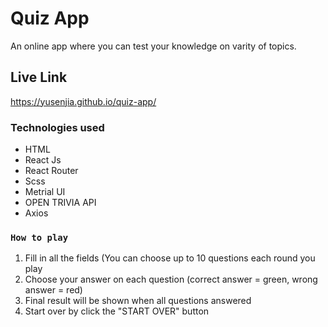 # Quiz App

An online app where you can test your knowledge on varity of topics.

## Live Link

https://yusenjia.github.io/quiz-app/

### Technologies used
- HTML
- React Js
- React Router
- Scss
- Metrial UI
- OPEN TRIVIA API
- Axios

### `How to play`

1. Fill in all the fields (You can choose up to 10 questions each round you play
2. Choose your answer on each question (correct answer = green, wrong answer = red)
3. Final result will be shown when all questions answered
4. Start over by click the "START OVER" button
